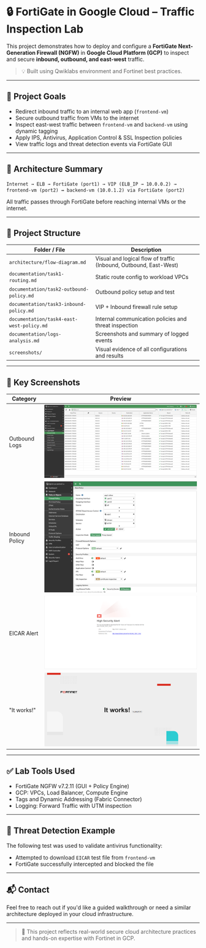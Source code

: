 # 🔒 FortiGate in Google Cloud – Traffic Inspection Lab

This project demonstrates how to deploy and configure a **FortiGate Next-Generation Firewall (NGFW)** in **Google Cloud Platform (GCP)** to inspect and secure **inbound, outbound, and east-west** traffic.

> 💡 Built using Qwiklabs environment and Fortinet best practices.

---

## 📌 Project Goals

- Redirect inbound traffic to an internal web app (`frontend-vm`)
- Secure outbound traffic from VMs to the internet
- Inspect east-west traffic between `frontend-vm` and `backend-vm` using dynamic tagging
- Apply IPS, Antivirus, Application Control & SSL Inspection policies
- View traffic logs and threat detection events via FortiGate GUI

---

## 🧠 Architecture Summary

```text
Internet → ELB → FortiGate (port1) → VIP (ELB_IP → 10.0.0.2) → frontend-vm (port2) ↔ backend-vm (10.0.1.2) via FortiGate (port2)
```


All traffic passes through FortiGate before reaching internal VMs or the internet.

---

## 📁 Project Structure

| Folder / File | Description |
|---------------|-------------|
| `architecture/flow-diagram.md` | Visual and logical flow of traffic (Inbound, Outbound, East-West) |
| `documentation/task1-routing.md` | Static route config to workload VPCs |
| `documentation/task2-outbound-policy.md` | Outbound policy setup and test |
| `documentation/task3-inbound-policy.md` | VIP + Inbound firewall rule setup |
| `documentation/task4-east-west-policy.md` | Internal communication policies and threat inspection |
| `documentation/logs-analysis.md` | Screenshots and summary of logged events |
| `screenshots/` | Visual evidence of all configurations and results |

---

## 📸 Key Screenshots

| Category | Preview |
|---------|---------|
| Outbound Logs | ![Outbound Logs](./screenshots/logs-outbound.png) |
| Inbound Policy | ![Inbound Policy](./screenshots/task3-inbound-policy.png) |
| EICAR Alert | ![EICAR Blocked](./screenshots/task4-eicar-alert.png) |
| "It works!" | ![It Works](./screenshots/task4-it-works.png) |

---

## ✅ Lab Tools Used

- FortiGate NGFW v7.2.11 (GUI + Policy Engine)
- GCP: VPCs, Load Balancer, Compute Engine
- Tags and Dynamic Addressing (Fabric Connector)
- Logging: Forward Traffic with UTM inspection

---

## 🧪 Threat Detection Example

The following test was used to validate antivirus functionality:

- Attempted to download `EICAR` test file from `frontend-vm`
- FortiGate successfully intercepted and blocked the file

---

## 📬 Contact

Feel free to reach out if you'd like a guided walkthrough or need a similar architecture deployed in your cloud infrastructure.

---

> 🔐 This project reflects real-world secure cloud architecture practices and hands-on expertise with Fortinet in GCP.
